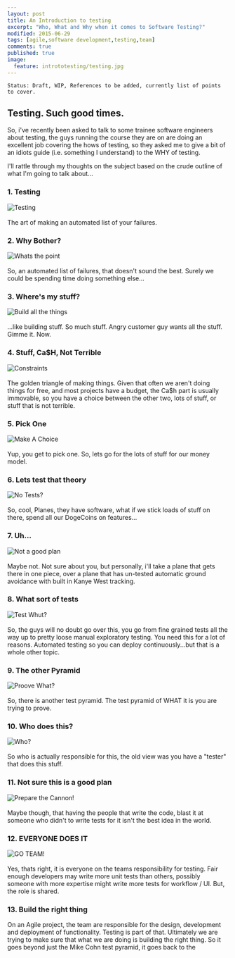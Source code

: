 ```yaml
---
layout: post
title: An Introduction to testing
excerpt: "Who, What and Why when it comes to Software Testing?"
modified: 2015-06-29
tags: [agile,software development,testing,team]
comments: true
published: true
image:
  feature: intrototesting/testing.jpg
---
```


```
Status: Draft, WIP, References to be added, currently list of points to cover.
```

## Testing. Such good times.
So, i've recently been asked to talk to some trainee software engineers about testing, the guys running the course they are on are doing an excellent job covering the hows of testing, so they asked me to give a bit of an idiots guide (i.e. something I understand) to the WHY of testing.

I'll rattle through my thoughts on the subject based on the crude outline of what I'm going to talk about...

### 1. Testing
![Testing](../images/intrototesting/1-testing.jpg)
<br/>
<br/>
The art of making an automated list of your failures.

### 2. Why Bother?
![Whats the point](../images/intrototesting/2-why.jpg)
<br/>
<br/>
So, an automated list of failures, that doesn't sound the best. Surely we could be spending time doing something else...

### 3. Where's my stuff?
![Build all the things](../images/intrototesting/3-stuff.jpg)
<br/>
<br/>
...like building stuff. So much stuff. Angry customer guy wants all the stuff. Gimme it. Now.

### 4. Stuff, Ca$H, Not Terrible
![Constraints](../images/intrototesting/4-triangle.jpg)
<br/>
<br/>
The golden triangle of making things. Given that often we aren't doing things for free, and most projects have a budget, the Ca$h part is usually immovable, so you have a choice between the other two, lots of stuff, or stuff that is not terrible.

### 5. Pick One
![Make A Choice](../images/intrototesting/5-pick.jpg)
<br/>
<br/>
Yup, you get to pick one. So, lets go for the lots of stuff for our money model.

### 6. Lets test that theory
![No Tests?](../images/intrototesting/6-planes.jpg)
<br/>
<br/>
So, cool, Planes, they have software, what if we stick loads of stuff on there, spend all our DogeCoins on features...

### 7. Uh...
![Not a good plan](../images/intrototesting/7-no-tests.jpg)
<br/>
<br/>
Maybe not. Not sure about you, but personally, i'll take a plane that gets there in one piece, over a plane that has un-tested automatic ground avoidance with built in Kanye West tracking.

### 8. What sort of tests
![Test Whut?](../images/intrototesting/8-test-pyramid.jpg)
<br/>
<br/>
So, the guys will no doubt go over this, you go from fine grained tests all the way up to pretty loose manual exploratory testing. You need this for a lot of reasons. Automated testing so you can deploy continuously...but that is a whole other topic. 

### 9. The other Pyramid
![Proove What?](../images/intrototesting/9-pyramid-2.jpg)
<br/>
<br/>
So, there is another test pyramid. The test pyramid of WHAT it is you are trying to prove.

### 10. Who does this?
![Who?](../images/intrototesting/10-who-writes.jpg)
<br/>
<br/>
So who is actually responsible for this, the old view was you have a "tester" that does this stuff.

### 11. Not sure this is a good plan
![Prepare the Cannon!](../images/intrototesting/11-cannon.jpg)
<br/>
<br/>
Maybe though, that having the people that write the code, blast it at someone who didn't to write tests for it isn't the best idea in the world.

### 12. EVERYONE DOES IT
![GO TEAM!](../images/intrototesting/12-everyone.jpg)
<br/>
<br/>
Yes, thats right, it is everyone on the teams responsibility for testing. Fair enough developers may write more unit tests than others, possibly someone with more expertise might write more tests for workflow / UI. But, the role is shared.

### 13. Build the right thing
On an Agile project, the team are responsible for the design, development and deployment of functionality. Testing is part of that. Ultimately we are trying to make sure that what we are doing is building the right thing. So it goes beyond just the Mike Cohn test pyramid, it goes back to the 